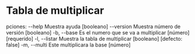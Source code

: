 # Tabla de multiplicar 

pciones:
      --help     Muestra ayuda                                        [booleano]
      --version  Muestra número de versión                            [booleano]
  -b, --base     Es el numero que se va a multiplicar       [número] [requerido]
  -l, --listar   Muestra la tabla de multiplicar     [booleano] [defecto: false]
  -m, --multi    Este multiplicara la base                              [número]
